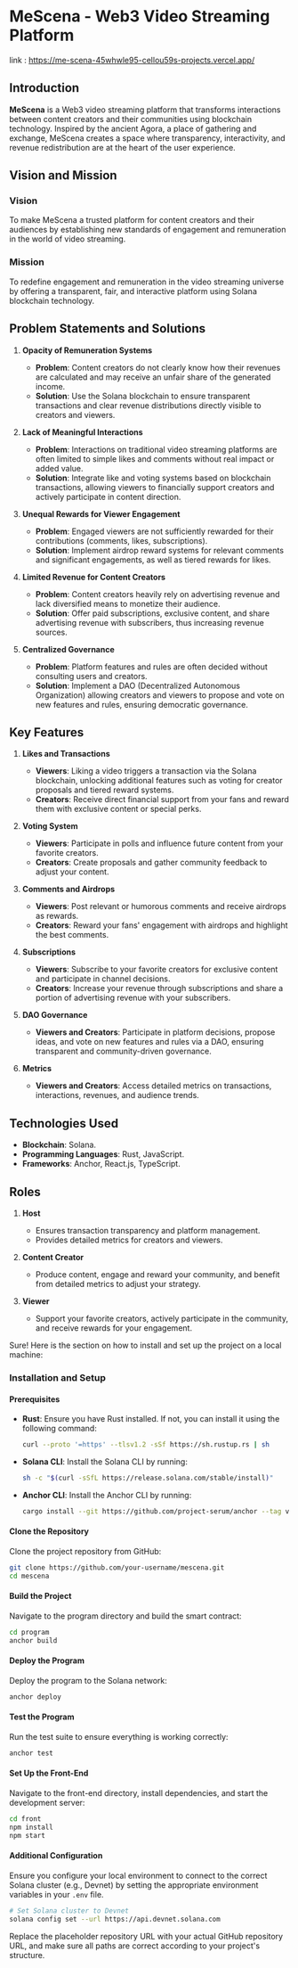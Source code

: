 # MeScena - Web3 Video Streaming Platform

link : https://me-scena-45whwle95-cellou59s-projects.vercel.app/

## Introduction

**MeScena** is a Web3 video streaming platform that transforms interactions between content creators and their communities using blockchain technology. Inspired by the ancient Agora, a place of gathering and exchange, MeScena creates a space where transparency, interactivity, and revenue redistribution are at the heart of the user experience.

## Vision and Mission

### Vision
To make MeScena a trusted platform for content creators and their audiences by establishing new standards of engagement and remuneration in the world of video streaming.

### Mission
To redefine engagement and remuneration in the video streaming universe by offering a transparent, fair, and interactive platform using Solana blockchain technology.

## Problem Statements and Solutions

1. **Opacity of Remuneration Systems**
   - **Problem**: Content creators do not clearly know how their revenues are calculated and may receive an unfair share of the generated income.
   - **Solution**: Use the Solana blockchain to ensure transparent transactions and clear revenue distributions directly visible to creators and viewers.

2. **Lack of Meaningful Interactions**
   - **Problem**: Interactions on traditional video streaming platforms are often limited to simple likes and comments without real impact or added value.
   - **Solution**: Integrate like and voting systems based on blockchain transactions, allowing viewers to financially support creators and actively participate in content direction.

3. **Unequal Rewards for Viewer Engagement**
   - **Problem**: Engaged viewers are not sufficiently rewarded for their contributions (comments, likes, subscriptions).
   - **Solution**: Implement airdrop reward systems for relevant comments and significant engagements, as well as tiered rewards for likes.

4. **Limited Revenue for Content Creators**
   - **Problem**: Content creators heavily rely on advertising revenue and lack diversified means to monetize their audience.
   - **Solution**: Offer paid subscriptions, exclusive content, and share advertising revenue with subscribers, thus increasing revenue sources.

5. **Centralized Governance**
   - **Problem**: Platform features and rules are often decided without consulting users and creators.
   - **Solution**: Implement a DAO (Decentralized Autonomous Organization) allowing creators and viewers to propose and vote on new features and rules, ensuring democratic governance.

## Key Features

1. **Likes and Transactions**
   - **Viewers**: Liking a video triggers a transaction via the Solana blockchain, unlocking additional features such as voting for creator proposals and tiered reward systems.
   - **Creators**: Receive direct financial support from your fans and reward them with exclusive content or special perks.

2. **Voting System**
   - **Viewers**: Participate in polls and influence future content from your favorite creators.
   - **Creators**: Create proposals and gather community feedback to adjust your content.

3. **Comments and Airdrops**
   - **Viewers**: Post relevant or humorous comments and receive airdrops as rewards.
   - **Creators**: Reward your fans' engagement with airdrops and highlight the best comments.

4. **Subscriptions**
   - **Viewers**: Subscribe to your favorite creators for exclusive content and participate in channel decisions.
   - **Creators**: Increase your revenue through subscriptions and share a portion of advertising revenue with your subscribers.

5. **DAO Governance**
   - **Viewers and Creators**: Participate in platform decisions, propose ideas, and vote on new features and rules via a DAO, ensuring transparent and community-driven governance.

6. **Metrics**
   - **Viewers and Creators**: Access detailed metrics on transactions, interactions, revenues, and audience trends.

## Technologies Used

- **Blockchain**: Solana.
- **Programming Languages**: Rust, JavaScript.
- **Frameworks**: Anchor, React.js, TypeScript.

## Roles

1. **Host**
   - Ensures transaction transparency and platform management.
   - Provides detailed metrics for creators and viewers.

2. **Content Creator**
   - Produce content, engage and reward your community, and benefit from detailed metrics to adjust your strategy.

3. **Viewer**
   - Support your favorite creators, actively participate in the community, and receive rewards for your engagement.

Sure! Here is the section on how to install and set up the project on a local machine:

### Installation and Setup

#### Prerequisites

- **Rust**: Ensure you have Rust installed. If not, you can install it using the following command:
  ```sh
  curl --proto '=https' --tlsv1.2 -sSf https://sh.rustup.rs | sh
  ```

- **Solana CLI**: Install the Solana CLI by running:
  ```sh
  sh -c "$(curl -sSfL https://release.solana.com/stable/install)"
  ```

- **Anchor CLI**: Install the Anchor CLI by running:
  ```sh
  cargo install --git https://github.com/project-serum/anchor --tag v0.20.1 anchor-cli --locked
  ```

#### Clone the Repository

Clone the project repository from GitHub:
```sh
git clone https://github.com/your-username/mescena.git
cd mescena
```

#### Build the Project

Navigate to the program directory and build the smart contract:
```sh
cd program
anchor build
```

#### Deploy the Program

Deploy the program to the Solana network:
```sh
anchor deploy
```

#### Test the Program

Run the test suite to ensure everything is working correctly:
```sh
anchor test
```

#### Set Up the Front-End

Navigate to the front-end directory, install dependencies, and start the development server:
```sh
cd front
npm install
npm start
```

#### Additional Configuration

Ensure you configure your local environment to connect to the correct Solana cluster (e.g., Devnet) by setting the appropriate environment variables in your `.env` file.

```sh
# Set Solana cluster to Devnet
solana config set --url https://api.devnet.solana.com
```

Replace the placeholder repository URL with your actual GitHub repository URL, and make sure all paths are correct according to your project's structure.

